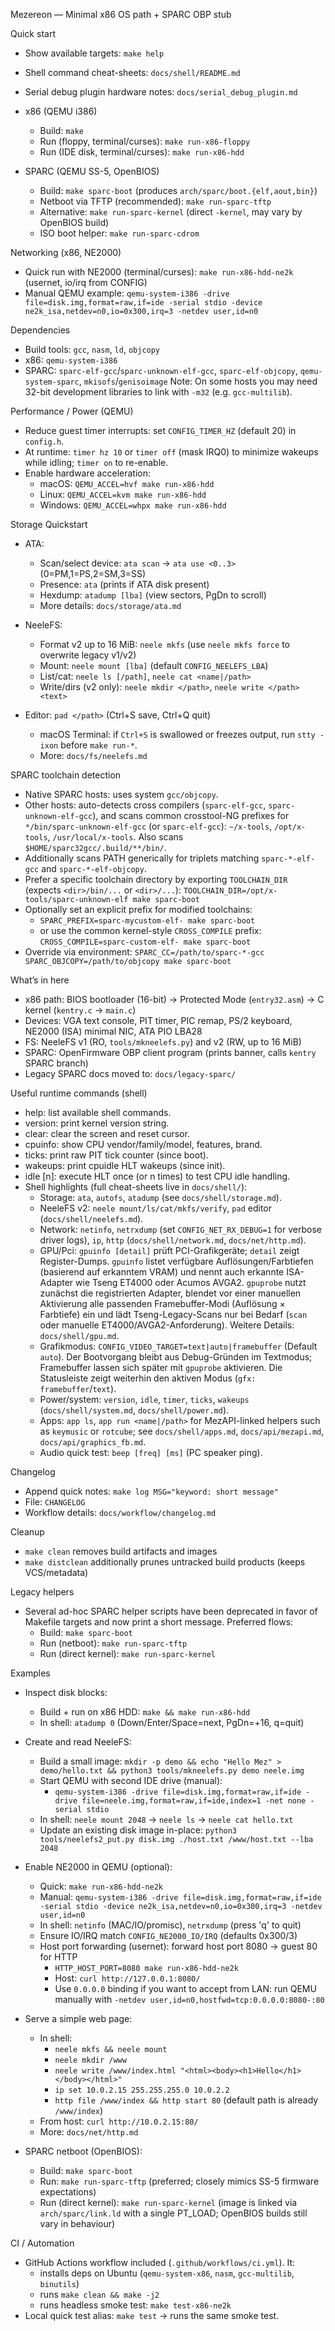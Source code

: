 Mezereon — Minimal x86 OS path + SPARC OBP stub

Quick start
- Show available targets: `make help`
- Shell command cheat-sheets: `docs/shell/README.md`
- Serial debug plugin hardware notes: `docs/serial_debug_plugin.md`
- x86 (QEMU i386)
  - Build: `make`
  - Run (floppy, terminal/curses): `make run-x86-floppy`
  - Run (IDE disk, terminal/curses): `make run-x86-hdd`

- SPARC (QEMU SS-5, OpenBIOS)
  - Build: `make sparc-boot` (produces `arch/sparc/boot.{elf,aout,bin}`)
  - Netboot via TFTP (recommended): `make run-sparc-tftp`
  - Alternative: `make run-sparc-kernel` (direct `-kernel`, may vary by OpenBIOS build)
  - ISO boot helper: `make run-sparc-cdrom`
  
Networking (x86, NE2000)
- Quick run with NE2000 (terminal/curses): `make run-x86-hdd-ne2k` (usernet, io/irq from CONFIG)
- Manual QEMU example: `qemu-system-i386 -drive file=disk.img,format=raw,if=ide -serial stdio -device ne2k_isa,netdev=n0,io=0x300,irq=3 -netdev user,id=n0`

Dependencies
- Build tools: `gcc`, `nasm`, `ld`, `objcopy`
- x86: `qemu-system-i386`
- SPARC: `sparc-elf-gcc`/`sparc-unknown-elf-gcc`, `sparc-elf-objcopy`, `qemu-system-sparc`, `mkisofs`/`genisoimage`
Note: On some hosts you may need 32-bit development libraries to link with `-m32` (e.g. `gcc-multilib`).

Performance / Power (QEMU)
- Reduce guest timer interrupts: set `CONFIG_TIMER_HZ` (default 20) in `config.h`.
- At runtime: `timer hz 10` or `timer off` (mask IRQ0) to minimize wakeups while idling; `timer on` to re-enable.
- Enable hardware acceleration:
  - macOS: `QEMU_ACCEL=hvf make run-x86-hdd`
  - Linux: `QEMU_ACCEL=kvm make run-x86-hdd`
  - Windows: `QEMU_ACCEL=whpx make run-x86-hdd`

Storage Quickstart
- ATA:
  - Scan/select device: `ata scan` → `ata use <0..3>` (0=PM,1=PS,2=SM,3=SS)
  - Presence: `ata` (prints if ATA disk present)
  - Hexdump: `atadump [lba]` (view sectors, PgDn to scroll)
  - More details: `docs/storage/ata.md`

- NeeleFS:
  - Format v2 up to 16 MiB: `neele mkfs` (use `neele mkfs force` to overwrite legacy v1/v2)
  - Mount: `neele mount [lba]` (default `CONFIG_NEELEFS_LBA`)
  - List/cat: `neele ls [/path]`, `neele cat <name|/path>`
  - Write/dirs (v2 only): `neele mkdir </path>`, `neele write </path> <text>`
- Editor: `pad </path>` (Ctrl+S save, Ctrl+Q quit)
  - macOS Terminal: if `Ctrl+S` is swallowed or freezes output, run `stty -ixon` before `make run-*`.
  - More: `docs/fs/neelefs.md`

SPARC toolchain detection
- Native SPARC hosts: uses system `gcc/objcopy`.
- Other hosts: auto-detects cross compilers (`sparc-elf-gcc`, `sparc-unknown-elf-gcc`),
  and scans common crosstool-NG prefixes for `*/bin/sparc-unknown-elf-gcc` (or `sparc-elf-gcc`):
  `~/x-tools`, `/opt/x-tools`, `/usr/local/x-tools`. Also scans `$HOME/sparc32gcc/.build/**/bin/`.
- Additionally scans PATH generically for triplets matching `sparc-*-elf-gcc` and `sparc-*-elf-objcopy`.
- Prefer a specific toolchain directory by exporting `TOOLCHAIN_DIR` (expects `<dir>/bin/...` or `<dir>/...`):
  `TOOLCHAIN_DIR=/opt/x-tools/sparc-unknown-elf make sparc-boot`
- Optionally set an explicit prefix for modified toolchains:
  - `SPARC_PREFIX=sparc-mycustom-elf- make sparc-boot`
  - or use the common kernel-style `CROSS_COMPILE` prefix:
    `CROSS_COMPILE=sparc-custom-elf- make sparc-boot`
- Override via environment: `SPARC_CC=/path/to/sparc-*-gcc SPARC_OBJCOPY=/path/to/objcopy make sparc-boot`

What’s in here
- x86 path: BIOS bootloader (16-bit) → Protected Mode (`entry32.asm`) → C kernel (`kentry.c` → `main.c`)
- Devices: VGA text console, PIT timer, PIC remap, PS/2 keyboard, NE2000 (ISA) minimal NIC, ATA PIO LBA28
- FS: NeeleFS v1 (RO, `tools/mkneelefs.py`) and v2 (RW, up to 16 MiB)
- SPARC: OpenFirmware OBP client program (prints banner, calls `kentry` SPARC branch)
 - Legacy SPARC docs moved to: `docs/legacy-sparc/`

Useful runtime commands (shell)
- help: list available shell commands.
- version: print kernel version string.
- clear: clear the screen and reset cursor.
- cpuinfo: show CPU vendor/family/model, features, brand.
- ticks: print raw PIT tick counter (since boot).
- wakeups: print cpuidle HLT wakeups (since init).
- idle [n]: execute HLT once (or n times) to test CPU idle handling.
- Shell highlights (full cheat-sheets live in `docs/shell/`):
  - Storage: `ata`, `autofs`, `atadump` (see `docs/shell/storage.md`).
  - NeeleFS v2: `neele mount/ls/cat/mkfs/verify`, `pad` editor (`docs/shell/neelefs.md`).
  - Network: `netinfo`, `netrxdump` (set `CONFIG_NET_RX_DEBUG=1` for verbose driver logs), `ip`, `http` (`docs/shell/network.md`, `docs/net/http.md`).
  - GPU/Pci: `gpuinfo [detail]` prüft PCI-Grafikgeräte; `detail` zeigt Register-Dumps. `gpuinfo` listet verfügbare Auflösungen/Farbtiefen (basierend auf erkanntem VRAM) und nennt auch erkannte ISA-Adapter wie Tseng ET4000 oder Acumos AVGA2. `gpuprobe` nutzt zunächst die registrierten Adapter, blendet vor einer manuellen Aktivierung alle passenden Framebuffer-Modi (Auflösung × Farbtiefe) ein und lädt Tseng-Legacy-Scans nur bei Bedarf (`scan` oder manuelle ET4000/AVGA2-Anforderung). Weitere Details: `docs/shell/gpu.md`.
  - Grafikmodus: `CONFIG_VIDEO_TARGET=text|auto|framebuffer` (Default `auto`). Der Bootvorgang bleibt aus Debug-Gründen im Textmodus; Framebuffer lassen sich später mit `gpuprobe` aktivieren. Die Statusleiste zeigt weiterhin den aktiven Modus (`gfx: framebuffer`/`text`).
  - Power/system: `version`, `idle`, `timer`, `ticks`, `wakeups` (`docs/shell/system.md`, `docs/shell/power.md`).
  - Apps: `app ls`, `app run <name|/path>` for MezAPI-linked helpers such as `keymusic` or `rotcube`; see `docs/shell/apps.md`, `docs/api/mezapi.md`, `docs/api/graphics_fb.md`.
  - Audio quick test: `beep [freq] [ms]` (PC speaker ping).

Changelog
- Append quick notes: `make log MSG="keyword: short message"`
- File: `CHANGELOG`
- Workflow details: `docs/workflow/changelog.md`

Cleanup
- `make clean` removes build artifacts and images
- `make distclean` additionally prunes untracked build products (keeps VCS/metadata)

Legacy helpers
- Several ad-hoc SPARC helper scripts have been deprecated in favor of Makefile targets
  and now print a short message. Preferred flows:
  - Build: `make sparc-boot`
  - Run (netboot): `make run-sparc-tftp`
  - Run (direct kernel): `make run-sparc-kernel`

Examples
- Inspect disk blocks:
  - Build + run on x86 HDD: `make && make run-x86-hdd`
  - In shell: `atadump 0` (Down/Enter/Space=next, PgDn=+16, q=quit)

- Create and read NeeleFS:
  - Build a small image: `mkdir -p demo && echo "Hello Mez" > demo/hello.txt && python3 tools/mkneelefs.py demo neele.img`
  - Start QEMU with second IDE drive (manual):
    - `qemu-system-i386 -drive file=disk.img,format=raw,if=ide -drive file=neele.img,format=raw,if=ide,index=1 -net none -serial stdio`
  - In shell: `neele mount 2048` → `neele ls` → `neele cat hello.txt`
  - Update an existing disk image in-place: `python3 tools/neelefs2_put.py disk.img ./host.txt /www/host.txt --lba 2048`

- Enable NE2000 in QEMU (optional):
  - Quick: `make run-x86-hdd-ne2k`
  - Manual: `qemu-system-i386 -drive file=disk.img,format=raw,if=ide -serial stdio -device ne2k_isa,netdev=n0,io=0x300,irq=3 -netdev user,id=n0`
  - In shell: `netinfo` (MAC/IO/promisc), `netrxdump` (press 'q' to quit)
  - Ensure IO/IRQ match `CONFIG_NE2000_IO/IRQ` (defaults 0x300/3)
  - Host port forwarding (usernet): forward host port 8080 → guest 80 for HTTP
    - `HTTP_HOST_PORT=8080 make run-x86-hdd-ne2k`
    - Host: `curl http://127.0.0.1:8080/`
    - Use `0.0.0.0` binding if you want to accept from LAN: run QEMU manually with `-netdev user,id=n0,hostfwd=tcp:0.0.0.0:8080-:80`

- Serve a simple web page:
  - In shell:
    - `neele mkfs && neele mount`
    - `neele mkdir /www`
    - `neele write /www/index.html "<html><body><h1>Hello</h1></body></html>"`
    - `ip set 10.0.2.15 255.255.255.0 10.0.2.2`
    - `http file /www/index && http start 80` (default path is already `/www/index`)
  - From host: `curl http://10.0.2.15:80/`
  - More: `docs/net/http.md`

- SPARC netboot (OpenBIOS):
  - Build: `make sparc-boot`
  - Run: `make run-sparc-tftp` (preferred; closely mimics SS-5 firmware expectations)
  - Run (direct kernel): `make run-sparc-kernel` (image is linked via `arch/sparc/link.ld` with a single PT_LOAD; OpenBIOS builds still vary in behaviour)

CI / Automation
- GitHub Actions workflow included (`.github/workflows/ci.yml`). It:
  - installs deps on Ubuntu (`qemu-system-x86`, `nasm`, `gcc-multilib`, `binutils`)
  - runs `make clean && make -j2`
  - runs headless smoke test: `make test-x86-ne2k`
- Local quick test alias: `make test` → runs the same smoke test.
